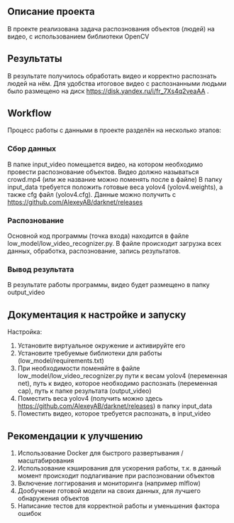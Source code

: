 ## Описание проекта
В проекте реализована задача распознования объектов (людей) на видео, с использованием библиотеки OpenCV

## Результаты
В результате получилось обработать видео и корректно распознать людей на нём. Для удобства итоговое видео с распознанными людьми было размещено на диск https://disk.yandex.ru/i/fr_7Xs4q2veaAA . 

## Workflow
Процесс работы с данными в проекте разделён на несколько этапов:
### Сбор данных
В папке input_video помещается видео, на котором необходимо провести распознование объектов. Видео должно называться crowd.mp4 (или же название можно поменять после в файле)
В папку input_data требуется положить готовые веса yolov4 (yolov4.weights), а также cfg файл (yolov4.cfg). Данные можно получить с https://github.com/AlexeyAB/darknet/releases
### Распознование
Основной код программы (точка входа) находится в файле low_model/low_video_recognizer.py. В файле происходит загрузка всех данных, обработка, распознование, запись результатов.
### Вывод результата
В результате работы программы, видео будет размещено в папку output_video

## Документация к настройке и запуску
Настройка:
1. Установите виртуальное окружение и активируйте его
2. Установите требуемые библиотеки для работы (low_model/requirements.txt)
3. При необходимости поменяйте в файле low_model/low_video_recognizer.py пути к весам yolov4 (переменная net), путь к видео, которое необходимо распознать (переменная cap), путь к папке результата (output_video)
4. Поместить веса yolov4 (получить можно здесь https://github.com/AlexeyAB/darknet/releases) в папку input_data
5. Поместить видео, которое требуется распознать, в input_video

## Рекомендации к улучшению
1. Использование Docker для быстрого развертывания / масштабирования
2. Использование кэширования для ускорения работы, т.к. в данный момент происходит подлагивание при распозновании объектов
3. Включение логгирования и мониторинга (например mlflow)
4. Дообучение готовой модели на своих данных, для лучшего обнаружения объектов
5. Написание тестов для корректной работы и уменьшения фактора ошибок
